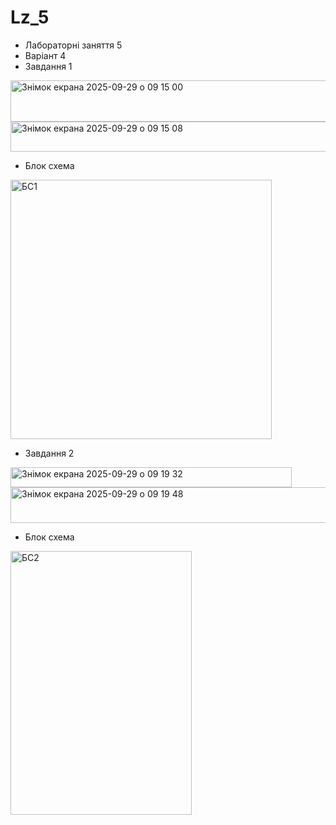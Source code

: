 # Lz_5
- Лабораторні заняття 5
- Варіант 4
- Завдання 1
  
<img width="691" height="66" alt="Знімок екрана 2025-09-29 о 09 15 00" src="https://github.com/user-attachments/assets/ba85ccec-c1ae-494c-b8b0-327b7f823f91" />
<img width="582" height="48" alt="Знімок екрана 2025-09-29 о 09 15 08" src="https://github.com/user-attachments/assets/dbabbc59-a6cf-4094-9369-3570f170ff51" />

- Блок схема
<img width="418" height="415" alt="БС1" src="https://github.com/user-attachments/assets/2163ac57-d277-4932-9cf6-c4e9ca322fa7" />

- Завдання 2

<img width="450" height="32" alt="Знімок екрана 2025-09-29 о 09 19 32" src="https://github.com/user-attachments/assets/79168de3-a54d-401a-bdb9-2ad01514a30d" />
<img width="731" height="57" alt="Знімок екрана 2025-09-29 о 09 19 48" src="https://github.com/user-attachments/assets/a1de979a-880c-4c2e-8d4c-b981042da147" />

- Блок схема

<img width="290" height="422" alt="БС2" src="https://github.com/user-attachments/assets/b1e8c9c4-9a13-46a5-99a8-91f8b863e8cf" />


